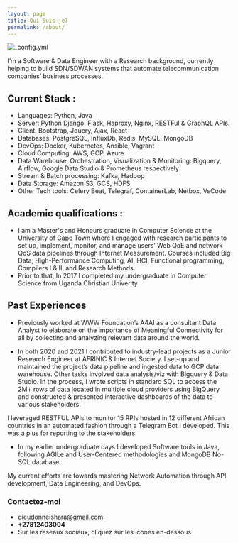 ```yaml
---
layout: page
title: Qui Suis-je?
permalink: /about/
---
```

![_config.yml]({{site.baseurl}}/images/profile.jpeg)

I’m a Software & Data Engineer with a Research background, currently helping to build SDN/SDWAN systems that automate telecommunication companies’ business processes. 

## Current Stack : 
- Languages: Python, Java
- Server:  Python Django, Flask, Haproxy, Nginx, RESTFul & GraphQL APIs.
- Client: Bootstrap, Jquery, Ajax, React
- Databases: PostgreSQL, InfluxDb, Redis, MySQL, MongoDB
- DevOps: Docker, Kubernetes, Ansible, Vagrant
- Cloud Computing: AWS, GCP, Azure
- Data Warehouse, Orchestration, Visualization & Monitoring: Bigquery, Airflow, Google Data Studio & Prometheus respectively
- Stream & Batch processing: Kafka, Hadoop
- Data Storage: Amazon S3, GCS, HDFS
- Other Tech tools: Celery Beat, Telegraf, ContainerLab, Netbox, VsCode

## Academic qualifications : 
- I am a Master's and Honours graduate in Computer Science at the University of Cape Town where I engaged with research participants to set up, implement, monitor, and manage users’ Web QoE and network QoS data pipelines through Internet Measurement. Courses included Big Data, High-Performance Computing, AI, HCI, Functional programming, Compilers I & II, and Research Methods
- Prior to that, In 2017 I completed my undergraduate in Computer Science from Uganda Christian Univerity 

## Past Experiences
- Previously worked at WWW Foundation’s A4AI as a consultant Data Analyst to elaborate on the importance of Meaningful Connectivity for all by collecting and analyzing relevant data around the world.

- In both 2020 and 2021 I contributed to industry-lead projects as a Junior Research Engineer at AFRINIC & Internet Society. I set-up and maintained the project’s data pipeline and ingested data to GCP data warehouse. Other tasks involved data analysis/viz with Bigquery & Data Studio. In the process, I wrote scripts in standard SQL to access the 2M+ rows of data located in multiple cloud providers using BigQuery and constructed & presented interactive dashboards of the data to various stakeholders.

I leveraged RESTFUL APIs to monitor 15 RPIs hosted in 12 different African countries in an automated fashion through a Telegram Bot I developed. This was a plus for reporting to the stakeholders.

- In my earlier undergraduate days I developed Software tools in Java, following AGILe and User-Centered methodologies and MongoDB No-SQL database.

My current efforts are towards mastering Network Automation through API development, Data Engineering, and DevOps. 

### Contactez-moi

- [dieudonneishara@gmail.com](mailto:dieudonneishara@gmail.com)
- **+27812403004**
- Sur les reseaux sociaux, cliquez sur les icones en-dessous
